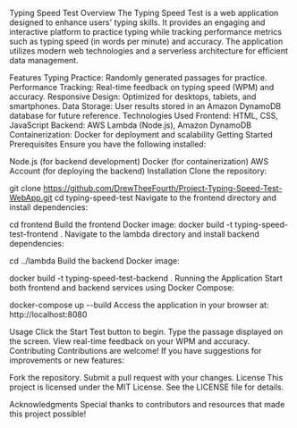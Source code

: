Typing Speed Test Overview
The Typing Speed Test is a web application designed to enhance users' typing skills. It provides an engaging and interactive platform to practice typing while tracking performance metrics such as typing speed (in words per minute) and accuracy. The application utilizes modern web technologies and a serverless architecture for efficient data management.

Features
Typing Practice: Randomly generated passages for practice.
Performance Tracking: Real-time feedback on typing speed (WPM) and accuracy.
Responsive Design: Optimized for desktops, tablets, and smartphones.
Data Storage: User results stored in an Amazon DynamoDB database for future reference.
Technologies Used
Frontend: HTML, CSS, JavaScript
Backend: AWS Lambda (Node.js), Amazon DynamoDB
Containerization: Docker for deployment and scalability
Getting Started
Prerequisites
Ensure you have the following installed:

Node.js (for backend development)
Docker (for containerization)
AWS Account (for deploying the backend)
Installation
Clone the repository:

git clone https://github.com/DrewTheeFourth/Project-Typing-Speed-Test-WebApp.git
cd typing-speed-test
Navigate to the frontend directory and install dependencies:

cd frontend
Build the frontend Docker image:
docker build -t typing-speed-test-frontend .
Navigate to the lambda directory and install backend dependencies:

cd ../lambda
Build the backend Docker image:

docker build -t typing-speed-test-backend .
Running the Application
Start both frontend and backend services using Docker Compose:

docker-compose up --build
Access the application in your browser at:
http://localhost:8080

Usage
Click the Start Test button to begin.
Type the passage displayed on the screen.
View real-time feedback on your WPM and accuracy.
Contributing
Contributions are welcome! If you have suggestions for improvements or new features:

Fork the repository.
Submit a pull request with your changes.
License
This project is licensed under the MIT License. See the LICENSE file for details.

Acknowledgments
Special thanks to contributors and resources that made this project possible!

